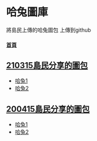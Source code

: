 # 哈兔圖庫
將島民上傳的哈兔圖包 上傳到github

#### [首頁](https://kisland291.github.io/210315/)

## [210315島民分享的圖包](./talk.gif)

+ [哈兔1](./01/index.htm)
+ [哈兔2](./02/index.htm)

## [200415島民分享的圖包](https://komicolle.org/c/111322)

+ [哈兔1](./200415-1/index.htm)
+ [哈兔2](./200415-2/index.htm)

